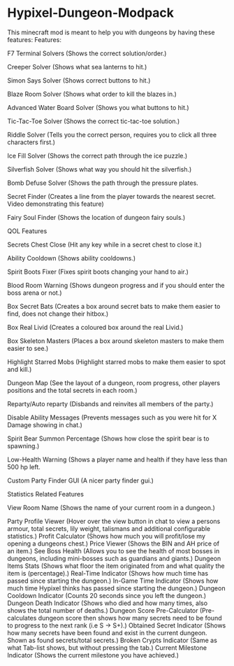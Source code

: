 # Hypixel-Dungeon-Modpack
This minecraft mod is meant to help you with dungeons by having these features:
Features:

F7 Terminal Solvers (Shows the correct solution/order.)

Creeper Solver (Shows what sea lanterns to hit.)

Simon Says Solver (Shows correct buttons to hit.)

Blaze Room Solver (Shows what order to kill the blazes in.)

Advanced Water Board Solver (Shows you what buttons to hit.)

Tic-Tac-Toe Solver (Shows the correct tic-tac-toe solution.)

Riddle Solver (Tells you the correct person, requires you to click all three characters first.)

Ice Fill Solver (Shows the correct path through the ice puzzle.)

Silverfish Solver (Shows what way you should hit the silverfish.)

Bomb Defuse Solver (Shows the path through the pressure plates. 

Secret Finder (Creates a line from the player towards the nearest secret. Video demonstrating this feature)

Fairy Soul Finder (Shows the location of dungeon fairy souls.)

QOL Features

Secrets Chest Close (Hit any key while in a secret chest to close it.)

Ability Cooldown (Shows ability cooldowns.)

Spirit Boots Fixer (Fixes spirit boots changing your hand to air.)

Blood Room Warning (Shows dungeon progress and if you should enter the boss arena or not.)

Box Secret Bats (Creates a box around secret bats to make them easier to find, does not change their hitbox.)

Box Real Livid (Creates a coloured box around the real Livid.)

Box Skeleton Masters (Places a box around skeleton masters to make them easier to see.)

Highlight Starred Mobs (Highlight starred mobs to make them easier to spot and kill.)

Dungeon Map (See the layout of a dungeon, room progress, other players positions and the total secrets in each room.)

Reparty/Auto reparty (Disbands and reinvites all members of the party.)

Disable Ability Messages (Prevents messages such as you were hit for X Damage showing in chat.)

Spirit Bear Summon Percentage (Shows how close the spirit bear is to spawning.)

Low-Health Warning (Shows a player name and health if they have less than 500 hp left.

Custom Party Finder GUI (A nicer party finder gui.)

Statistics Related Features

View Room Name (Shows the name of your current room in a dungeon.)

Party Profile Viewer (Hover over the view button in chat to view a persons armour, total secrets, lily weight, talismans and additional configurable statistics.)
Profit Calculator (Shows how much you will profit/lose my opening a dungeons chest.)
Price Viewer (Shows the BIN and AH price of an item.)
See Boss Health (Allows you to see the health of most bosses in dungeons, including mini-bosses such as guardians and giants.)
Dungeon Items Stats (Shows what floor the item originated from and what quality the item is (percentage).)
Real-Time Indicator (Shows how much time has passed since starting the dungeon.)
In-Game Time Indicator (Shows how much time Hypixel thinks has passed since starting the dungeon.)
Dungeon Cooldown Indicator (Counts 20 seconds since you left the dungeon.)
Dungeon Death Indicator (Shows who died and how many times, also shows the total number of deaths.)
Dungeon Score Pre-Calculator (Pre-calculates dungeon score then shows how many secrets need to be found to progress to the next rank (i.e S -> S+).)
Obtained Secret Indicator (Shows how many secrets have been found and exist in the current dungeon. Shown as found secrets/total secrets.)
Broken Crypts Indicator (Same as what Tab-list shows, but without pressing the tab.)
Current Milestone Indicator (Shows the current milestone you have achieved.)
